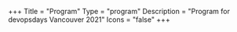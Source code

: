 +++
Title = "Program"
Type = "program"
Description = "Program for devopsdays Vancouver 2021"
Icons = "false"
+++
